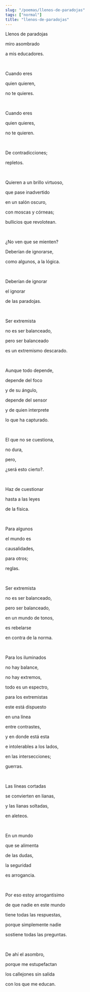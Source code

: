 ```yaml
---
slug: "/poemas/llenos-de-paradojas"
tags: ["normal"]
title: "llenos-de-paradojas"
---
```

Llenos de paradojas

miro asombrado

a mis educadores.

&nbsp;

Cuando eres

quien quieren,

no te quieres.

&nbsp;

Cuando eres

quien quieres,

no te quieren.

&nbsp;

De contradicciones;

repletos.

&nbsp;

Quieren a un brillo virtuoso,

que pase inadvertido

en un salón oscuro,

con moscas y córneas;

bullicios que revolotean.

&nbsp;

¿No ven que se mienten?

Deberían de ignorarse,

como algunos, a la lógica.

&nbsp;

Deberían de ignorar

el ignorar

de las paradojas.

&nbsp;

Ser extremista

no es ser balanceado,

pero ser balanceado

es un extremismo descarado.

&nbsp;

Aunque todo depende,

depende del foco

y de su ángulo,

depende del sensor

y de quien interprete

lo que ha capturado.

&nbsp;

El que no se cuestiona,

no dura,

pero,

¿será esto cierto?.

&nbsp;

Haz de cuestionar

hasta a las leyes

de la física.

&nbsp;

Para algunos

el mundo es

causalidades,

para otros;

reglas.

&nbsp;

Ser extremista

no es ser balanceado,

pero ser balanceado,

en un mundo de tonos,

es rebelarse

en contra de la norma.

&nbsp;

Para los iluminados

no hay balance,

no hay extremos,

todo es un espectro,

para los extremistas

este está dispuesto

en una línea

entre contrastes,

y en donde está esta

e intolerables a los lados,

en las intersecciones;

guerras.

&nbsp;

Las líneas cortadas

se convierten en lianas,

y las lianas soltadas,

en aleteos.

&nbsp;

En un mundo

que se alimenta

de las dudas,

la seguridad

es arrogancia.

&nbsp;

Por eso estoy arrogantísimo

de que nadie en este mundo

tiene todas las respuestas,

porque simplemente nadie

sostiene todas las preguntas.

&nbsp;

De ahí el asombro,

porque me estupefactan

los callejones sin salida

con los que me educan.